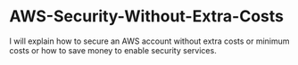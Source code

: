 # AWS-Security-Without-Extra-Costs
I will explain how to secure an AWS account without extra costs or minimum costs or how to save money to enable security services.
